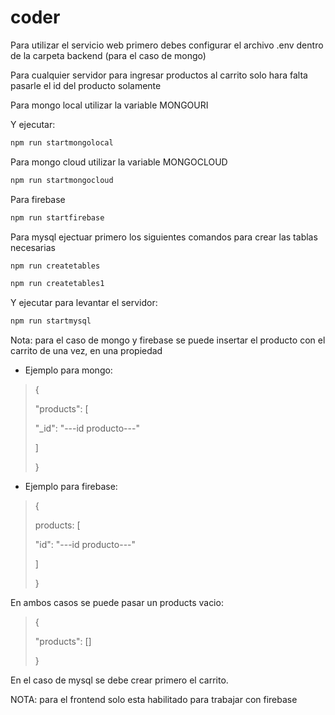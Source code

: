# coder

Para utilizar el servicio web primero debes configurar el archivo .env dentro de la carpeta backend (para el caso de mongo)

Para cualquier servidor para ingresar productos al carrito solo hara falta pasarle el id del producto solamente

Para mongo local utilizar la variable MONGOURI

Y ejecutar:
```sh
npm run startmongolocal
```
Para mongo cloud utilizar la variable MONGOCLOUD
```sh
npm run startmongocloud
```
Para firebase
```sh
npm run startfirebase
```

Para mysql ejectuar primero los siguientes comandos para crear las tablas necesarias
```sh
npm run createtables
```
```sh
npm run createtables1
```
Y ejecutar para levantar el servidor:
```sh
npm run startmysql
```
Nota: para el caso de mongo y firebase se puede insertar el producto con el carrito de una vez, en una propiedad 
- Ejemplo para mongo:
>{
>
>  "products": [
>  
>    "_id": "---id producto---"
>    
>  ]
>  
>}

- Ejemplo para firebase:
>{
>
>  products: [
>  
>    "id": "---id producto---"
>    
>    ]
>  
>}

En ambos casos se puede pasar un products vacio:

>{
>
>  "products": []
>
>}

En el caso de mysql se debe crear primero el carrito.

NOTA: para el frontend solo esta habilitado para trabajar con firebase
